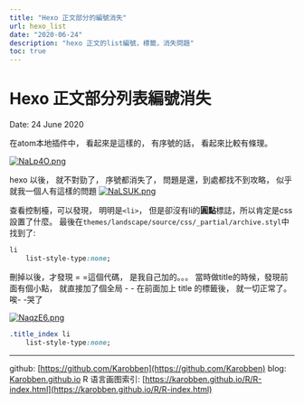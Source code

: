 ```yaml
---
title: "Hexo 正文部分的編號消失"
url: hexo_list
date: "2020-06-24"
description: "hexo 正文的list編號，標籤，消失問題"
toc: true
---
```

# Hexo 正文部分列表編號消失

Date: 24 June 2020

在atom本地插件中， 看起來是這樣的， 有序號的話， 看起來比較有條理。

[![NaLp4O.png](https://s1.ax1x.com/2020/06/24/NaLp4O.png)](https://imgchr.com/i/NaLp4O)

hexo 以後， 就不對勁了， 序號都消失了， 問題是還，到處都找不到攻略， 似乎就我一個人有這樣的問題
[![NaLSUK.png](https://s1.ax1x.com/2020/06/24/NaLSUK.png)](https://imgchr.com/i/NaLSUK)

查看控制檯，可以發現， 明明是`<li>`， 但是卻沒有li的**圓點**標誌，所以肯定是css設置了什麼。
最後在`themes/landscape/source/css/_partial/archive.styl`中找到了:

```css
li
    list-style-type:none;
```

刪掉以後，才發現 = =這個代碼， 是我自己加的。。。
當時做title的時候，發現前面有個小點， 就直接加了個全局 - -
在前面加上 title 的標籤後， 就一切正常了。 唉- -哭了

[![NaqzE6.png](https://s1.ax1x.com/2020/06/24/NaqzE6.png)](https://imgchr.com/i/NaqzE6)

```css
.title_index li
    list-style-type:none;
```





---
github: [https://github.com/Karobben](https://github.com/Karobben)
blog: [Karobben.github.io](http://Karobben.github.io)
R 语言画图索引: [https://karobben.github.io/R/R-index.html](https://karobben.github.io/R/R-index.html)
